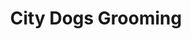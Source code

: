 ---
title: "City Dogs Grooming"
url: /bellingham/city-dogs-grooming-east-holly-street/
shop: vacant
---